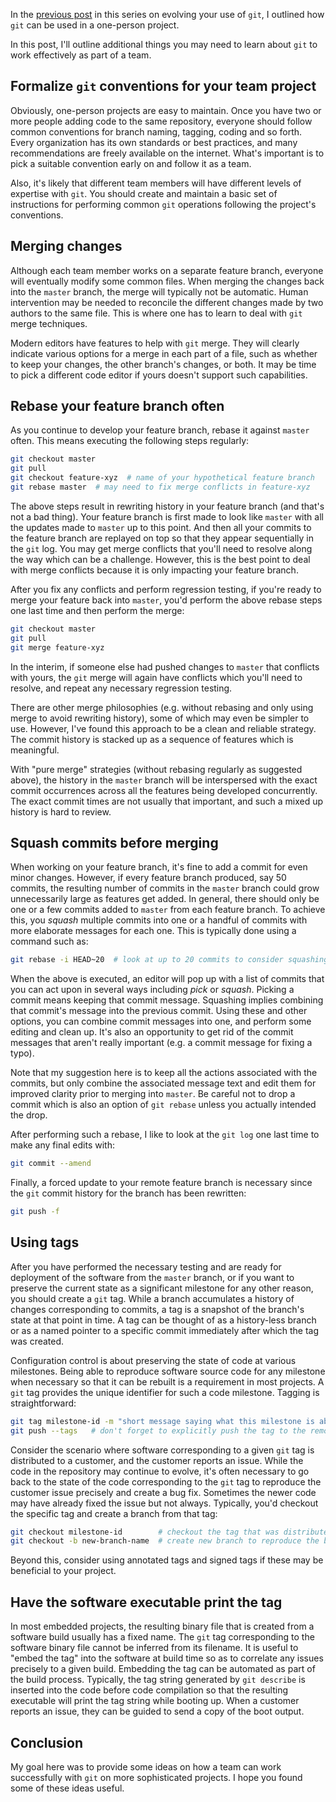 In the [previous post](../recommendations-for-a-git-beginner/) in this series on evolving your use of `git`, I outlined how `git` can be used in a one-person project. 

In this post, I'll outline additional things you may need to learn about `git` to work effectively as part of a team.

<!-- TEASER_END -->

## Formalize `git` conventions for your team project
Obviously, one-person projects are easy to maintain. Once you have two or more people adding code to the same repository, everyone should follow common conventions for branch naming, tagging, coding and so forth. Every organization has its own standards or best practices, and many recommendations are freely available on the internet. What's important is to pick a suitable convention early on and follow it as a team.

Also, it's likely that different team members will have different levels of expertise with `git`. You should create and maintain a basic set of instructions for performing common `git` operations following the project's conventions.


## Merging changes
Although each team member works on a separate feature branch, everyone will eventually modify some common files. When merging the changes back into the `master` branch, the merge will typically not be automatic. Human intervention may be needed to reconcile the different changes made by two authors to the same file. This is where one has to learn to deal with `git` merge techniques.

Modern editors have features to help with `git` merge. They will clearly indicate various options for a merge in each part of a file, such as whether to keep your changes, the other branch's changes, or both. It may be time to pick a different code editor if yours doesn't support such capabilities.


## Rebase your feature branch often
As you continue to develop your feature branch, rebase it against `master` often. This means executing the following steps regularly:
```bash
git checkout master
git pull
git checkout feature-xyz  # name of your hypothetical feature branch
git rebase master  # may need to fix merge conflicts in feature-xyz
```

The above steps result in rewriting history in your feature branch (and that's not a bad thing). Your feature branch is first made to look like `master` with all the updates made to `master` up to this point. And then all your commits to the feature branch are replayed on top so that they appear sequentially in the `git` log. You may get merge conflicts that you'll need to resolve along the way which can be a challenge. However, this is the best point to deal with merge conflicts because it is only impacting your feature branch.

After you fix any conflicts and perform regression testing, if you're ready to merge your feature back into `master`, you'd perform the above rebase steps one last time and then perform the merge:
```bash
git checkout master
git pull
git merge feature-xyz
``` 

In the interim, if someone else had pushed changes to `master` that conflicts with yours, the `git` merge will again have conflicts which you'll need to resolve, and repeat any necessary regression testing.

There are other merge philosophies (e.g. without rebasing and only using merge to avoid rewriting history), some of which may even be simpler to use. However, I've found this approach to be a clean and reliable strategy. The commit history is stacked up as a sequence of features which is meaningful.

With "pure merge" strategies (without rebasing regularly as suggested above), the history in the `master` branch will be interspersed with the exact commit occurrences across all the features being developed concurrently. The exact commit times are not usually that important, and such a mixed up history is hard to review. 


## Squash commits before merging
When working on your feature branch, it's fine to add a commit for even minor changes. However, if every feature branch produced, say 50 commits, the resulting number of commits in the `master` branch could grow unnecessarily large as features get added. In general, there should only be one or a few commits added to `master` from each feature branch. To achieve this, you *squash* multiple commits into one or a handful of commits with more elaborate messages for each one. This is typically done using a command such as:
```bash
git rebase -i HEAD~20  # look at up to 20 commits to consider squashing
```

When the above is executed, an editor will pop up with a list of commits that you can act upon in several ways including *pick* or *squash*. Picking a commit means keeping that commit message. Squashing implies combining that commit's message into the previous commit. Using these and other options, you can combine commit messages into one, and perform some editing and clean up. It's also an opportunity to get rid of the commit messages that aren't really important (e.g. a commit message for fixing a typo).

Note that my suggestion here is to keep all the actions associated with the commits, but only combine the associated message text and edit them for improved clarity prior to merging into `master`. Be careful not to drop a commit which is also an option of `git rebase` unless you actually intended the drop.

After performing such a rebase, I like to look at the `git log` one last time to make any final edits with:
```bash
git commit --amend
```

Finally, a forced update to your remote feature branch is necessary since the `git` commit history for the branch has been rewritten:
```bash
git push -f
```


## Using tags
After you have performed the necessary testing and are ready for deployment of the software from the `master` branch, or if you want to preserve the current state as a significant milestone for any other reason, you should create a `git` tag. While a branch accumulates a history of changes corresponding to commits, a tag is a snapshot of the branch's state at that point in time. A tag can be thought of as a history-less branch or as a named pointer to a specific commit immediately after which the tag was created.

Configuration control is about preserving the state of code at various milestones. Being able to reproduce software source code for any milestone when necessary so that it can be rebuilt is a requirement in most projects. A `git` tag provides the unique identifier for such a code milestone. Tagging is straightforward:
```bash
git tag milestone-id -m "short message saying what this milestone is about"
git push --tags   # don't forget to explicitly push the tag to the remote
```

Consider the scenario where software corresponding to a given `git` tag is distributed to a customer, and the customer reports an issue. While the code in the repository may continue to evolve, it's often necessary to go back to the state of the code corresponding to the `git` tag to reproduce the customer issue precisely and create a bug fix. Sometimes the newer code may have already fixed the issue but not always. Typically, you'd checkout the specific tag and create a branch from that tag:
```bash
git checkout milestone-id        # checkout the tag that was distributed to the customer
git checkout -b new-branch-name  # create new branch to reproduce the bug
```

Beyond this, consider using annotated tags and signed tags if these may be beneficial to your project.

## Have the software executable print the tag
In most embedded projects, the resulting binary file that is created from a software build usually has a fixed name. The `git` tag corresponding to the software binary file cannot be inferred from its filename. It is useful to "embed the tag" into the software at build time so as to correlate any issues precisely to a given build. Embedding the tag can be automated as part of the build process. Typically, the tag string generated by `git describe` is inserted into the code before code compilation so that the resulting executable will print the tag string while booting up. When a customer reports an issue, they can be guided to send a copy of the boot output.

## Conclusion
My goal here was to provide some ideas on how a team can work successfully with `git` on more sophisticated projects. I hope you found some of these ideas useful.
